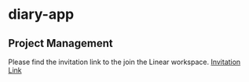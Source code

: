 # diary-app
## Project Management
Please find the invitation link to the join the Linear workspace.
[Invitation Link](https://linear.app/diaryapp/join/687f29eb9f3aa2e8cfed007cdfeeaab7?s=3)

